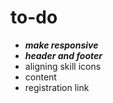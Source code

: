 # to-do
- <b>_make responsive_</b>
- <b>_header and footer_</b>
- aligning skill icons
- content
- registration link